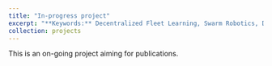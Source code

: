 ```yaml
---
title: "In-progress project"
excerpt: "**Keywords:** Decentralized Fleet Learning, Swarm Robotics, Data Valuation <br/><img src='/images/p2p_project_img.png'>"
collection: projects
---
```


This is an on-going project aiming for publications.
